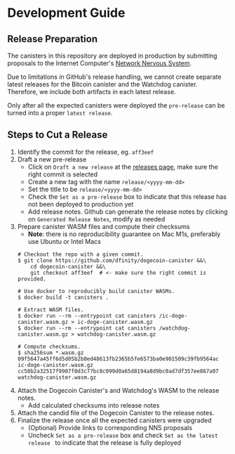 # Development Guide

## Release Preparation

The canisters in this repository are deployed in production by submitting proposals to the Internet Computer's [Network Nervous System](https://internetcomputer.org/nns).

Due to limitations in GitHub's release handling, we cannot create separate latest releases for the Bitcoin canister and the Watchdog canister. Therefore, we include both artifacts in each latest release. 

Only after all the expected canisters were deployed the `pre-release` can be turned into a proper `latest release`.

## Steps to Cut a Release

1. Identify the commit for the release, eg. `aff3eef`
2. Draft a new pre-release
    - Click on `Draft a new release` at the [releases page](https://github.com/dfinity/bitcoin-canister/releases), make sure the right commit is selected
    - Create a new tag with the name `release/<yyyy-mm-dd>`
    - Set the title to be `release/<yyyy-mm-dd>`
    - Check the `Set as a pre-release` box to indicate that this release has not been deployed to production yet
    - Add release notes. Github can generate the release notes by clicking on `Generated Release Notes`, modify as needed
3. Prepare canister WASM files and compute their checksums
    - **Note**: there is no reproducibility guarantee on Mac M1s, preferably use Ubuntu or Intel Macs
    ```shell
    # Checkout the repo with a given commit.
    $ git clone https://github.com/dfinity/dogecoin-canister &&\
        cd dogecoin-canister &&\
        git checkout aff3eef  # <- make sure the right commit is provided.

    # Use docker to reproducibly build canister WASMs.
    $ docker build -t canisters .

    # Extract WASM files.
    $ docker run --rm --entrypoint cat canisters /ic-doge-canister.wasm.gz > ic-doge-canister.wasm.gz
    $ docker run --rm --entrypoint cat canisters /watchdog-canister.wasm.gz > watchdog-canister.wasm.gz

    # Compute checksums.
    $ sha256sum *.wasm.gz
    09f5647a45ff6d5d05b2b0ed48613fb2365b5fe6573ba0e901509c39fb9564ac  ic-doge-canister.wasm.gz
    cc58b2a32517f9907f0d3c77bc8c099d0a65d8194a8d9bc0ad7df357ee867a07  watchdog-canister.wasm.gz
    ```
4. Attach the Dogecoin Canister's and Watchdog's WASM to the release notes.
    - Add calculated checksums into release notes
5. Attach the candid file of the Dogecoin Canister to the release notes.
6. Finalize the release once all the expected canisters were upgraded
    - (Optional) Provide links to corresponding NNS proposals
    - Uncheck `Set as a pre-release` box and check `Set as the latest release ` to indicate that the release is fully deployed
